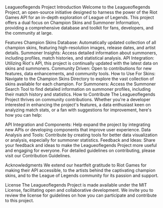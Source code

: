 Leagueoflegends Project
Introduction
Welcome to the Leagueoflegends Project, an open-source initiative designed to harness the power of the Riot Games API for an in-depth exploration of League of Legends. This project offers a dual focus on Champion Skins and Summoner Information, providing a comprehensive database and toolkit for fans, developers, and the community at large.

Features
Champion Skins Database: Automatically updated collection of all champion skins, featuring high-resolution images, release dates, and artist details.
Summoner Insights: Access detailed information about summoners, including profiles, match histories, and statistical analysis.
API Integration: Utilizing Riot's API, this project is continually updated with the latest data on skins and summoners.
Community Driven: Open to contributions for new features, data enhancements, and community tools.
How to Use
For Skins: Navigate to the Champion Skins Directory to explore the vast collection of skins available for each champion.
For Summoners: Access the Summoner Search Tool to find detailed information on summoner profiles, including their match history and statistics.
How to Contribute
The Leagueoflegends Project thrives on community contributions. Whether you're a developer interested in enhancing the project's features, a data enthusiast keen on analyzing match stats, or a fan with suggestions for improvement, here's how you can help:

API Integration and Components: Help expand the project by integrating new APIs or developing components that improve user experience.
Data Analysis and Tools: Contribute by creating tools for better data visualization or analysis, especially for summoner statistics.
Feedback and Ideas: Share your feedback and ideas to make the Leagueoflegends Project more useful and engaging for everyone.
For detailed guidelines on contributing, please visit our Contribution Guidelines.

Acknowledgments
We extend our heartfelt gratitude to Riot Games for making their API accessible, to the artists behind the captivating champion skins, and to the League of Legends community for its passion and support.

License
The Leagueoflegends Project is made available under the MIT License, facilitating open and collaborative development. We invite you to review the license for guidelines on how you can participate and contribute to this project.
